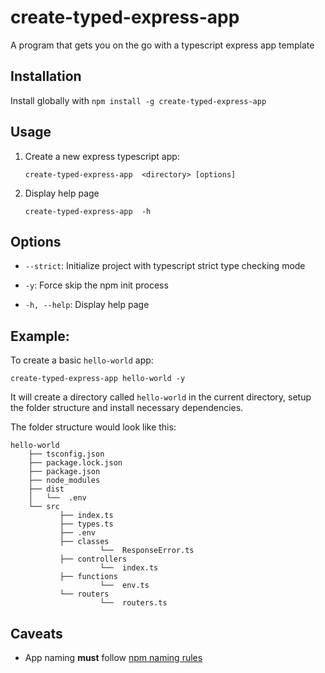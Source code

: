 # create-typed-express-app

A program that gets you on the go with a typescript express app template

## Installation
Install globally with `npm install -g create-typed-express-app`

## Usage
1. Create a new express typescript app:

	`create-typed-express-app  <directory> [options]`

1.  Display help page

	`create-typed-express-app  -h`

##  Options
- `--strict`:  Initialize project with typescript strict type checking mode

- `-y`:  Force skip the npm init process

- `-h, --help`:  Display help page

## Example:
To create a basic `hello-world` app:

`create-typed-express-app hello-world -y`

It will create a directory called `hello-world` in the current directory, setup the folder structure and install necessary dependencies.

The folder structure would look like this:

```
hello-world
    ├── tsconfig.json
    ├── package.lock.json
    ├── package.json
    ├── node_modules
    ├── dist
    │   └──  .env
    └── src
           ├── index.ts
           ├── types.ts
           ├── .env
           ├── classes
                    └──  ResponseError.ts
           ├── controllers
                    └──  index.ts
           ├── functions
                    └──  env.ts
           └── routers
                    └──  routers.ts
```

## Caveats
- App naming **must** follow  [npm naming rules](https://github.com/npm/validate-npm-package-name#naming-rules "npm naming rules")